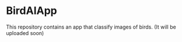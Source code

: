 # BirdAIApp
This repository contains an app that classify images of birds.
(It will be uploaded soon)
